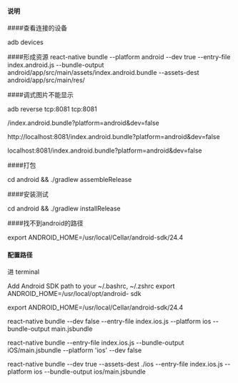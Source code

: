 #### 说明

####查看连接的设备

adb devices


####形成资源
react-native bundle --platform android --dev true --entry-file index.android.js   --bundle-output android/app/src/main/assets/index.android.bundle   --assets-dest android/app/src/main/res/



####调式图片不能显示

adb reverse tcp:8081 tcp:8081


/index.android.bundle?platform=android&dev=false

http://localhost:8081/index.android.bundle?platform=android&dev=false



localhost:8081/index.android.bundle?platform=android&dev=false


####打包

cd android && ./gradlew assembleRelease

####安装测试

cd android && ./gradlew installRelease


####找不到android的路径

export ANDROID_HOME=/usr/local/Cellar/android-sdk/24.4



#### 配置路径

进 terminal

Add Android SDK path to your ~/.bashrc, ~/.zshrc
export ANDROID_HOME=/usr/local/opt/android- sdk


export ANDROID_HOME=/usr/local/Cellar/android-sdk/24.4



react-native bundle --dev false --entry-file index.ios.js --platform ios --bundle-output main.jsbundle


react-native bundle --entry-file index.ios.js --bundle-output iOS/main.jsbundle --platform 'ios'  --dev false


react-native bundle --dev true --assets-dest ./ios --entry-file index.ios.js --platform ios --bundle-output ios/main.jsbundle
